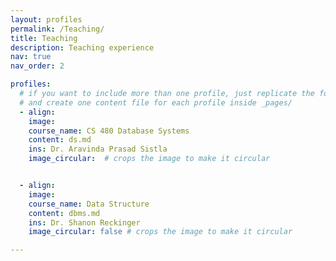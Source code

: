 ```yaml
---
layout: profiles
permalink: /Teaching/
title: Teaching
description: Teaching experience
nav: true
nav_order: 2

profiles:
  # if you want to include more than one profile, just replicate the following block
  # and create one content file for each profile inside _pages/
  - align:
    image:
    course_name: CS 480 Database Systems
    content: ds.md
    ins: Dr. Aravinda Prasad Sistla
    image_circular:  # crops the image to make it circular


  - align:
    image:
    course_name: Data Structure
    content: dbms.md
    ins: Dr. Shanon Reckinger
    image_circular: false # crops the image to make it circular

---
```

